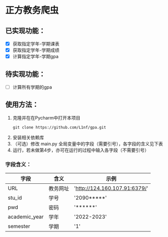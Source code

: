 # 正方教务爬虫

## 已实现功能：

* [X]  获取指定学年-学期课表
* [X]  获取指定学年-学期成绩
* [X]  计算指定学年-学期gpa

## 待实现功能：

* [ ]  计算所有学期的gpa

## 使用方法：

1. 克隆并在在Pycharm中打开本项目
   ```commandline
   git clone https://github.com/L1nf/gpa.git
   ```
2. 安装相关依赖库
3. （可选）修改 main.py 全局变量中的字段（需要引号），各字段的含义见下表
4. 运行，若未做第4步，亦可在运行的过程中输入各字段（不需要引号）

### 字段含义：

| 字段            | 含义   | 示例                            |
|---------------|------|-------------------------------|
| URL           | 教务网址 | 'http://124.160.107.91:6379/' |
| stu_id        | 学号   | '2090*****'                   |
| pwd           | 密码   | '******'                      |
| academic_year | 学年   | '2022-2023'                   |
| semester      | 学期   | '1'                           |
